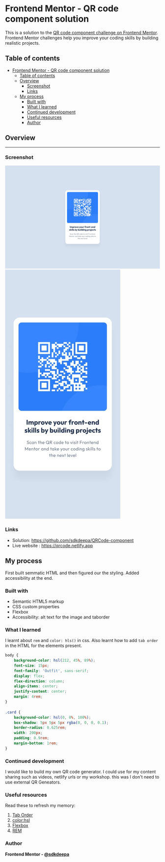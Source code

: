 # Frontend Mentor - QR code component solution

This is a solution to the [QR code component challenge on Frontend Mentor](https://www.frontendmentor.io/challenges/qr-code-component-iux_sIO_H). Frontend Mentor challenges help you improve your coding skills by building realistic projects. 

## Table of contents
- [Frontend Mentor - QR code component solution](#frontend-mentor---qr-code-component-solution)
  - [Table of contents](#table-of-contents)
  - [Overview](#overview)
    - [Screenshot](#screenshot)
    - [Links](#links)
  - [My process](#my-process)
    - [Built with](#built-with)
    - [What I learned](#what-i-learned)
    - [Continued development](#continued-development)
    - [Useful resources](#useful-resources)
    - [Author](#author)


## Overview
<hr />

### Screenshot

![Desktop view](/design/desktop-design.jpg)
![Mobile view](/design/mobile-design.jpg)


### Links

- Solution: https://github.com/sdkdeepa/QRCode-component
- Live website : https://qrcode.netlify.app

## My process
First built semmatic HTML and then figured our the styling. Added accessibility at the end.

### Built with

- Semantic HTML5 markup
- CSS custom properties
- Flexbox
- Accessibility: alt text for the image and taborder


### What I learned

I learnt about `rem` and `color: hls()` in css. Also learnt how to add `tab order` in the HTML for the elements present.

```css
body {
	background-color: hsl(212, 45%, 89%);
	font-size: 15px;
	font-family: 'Outfit', sans-serif;
	display: flex;
	flex-direction: column;
	align-items: center;
	justify-content: center;
	margin: 4rem;
}

.card {
	background-color: hsl(0, 0%, 100%);
	box-shadow: 5px 5px 5px rgba(0, 0, 0, 0.1);
	border-radius: 0.625rem;
	width: 200px;
	padding: 0.9rem;
	margin-bottom: 1rem;
}

```

### Continued development

I would like to build my own QR code generator. I could use for my content sharing such as videos, netlify urls or my workshop. this was I don't need to use external QR Geneators.

### Useful resources
Read these to refresh my memory: 
1. [Tab Order](https://learning.oreilly.com/library/view/html-xhtml/0321430840/0321430840_ch06lev1sec8.html)
2. [color:hsl](https://learning.oreilly.com/videos/modern-html/9781835880562/9781835880562-video5_6/)
3. [Flexbox](https://learning.oreilly.com/videos/modern-html/9781835880562/9781835880562-video7_2/)
4. [REM](https://learning.oreilly.com/videos/modern-html/9781835880562/9781835880562-video8_4/)

### Author
**Frontend Mentor - [@sdkdeepa](https://www.frontendmentor.io/profile/sdkdeepa)**


